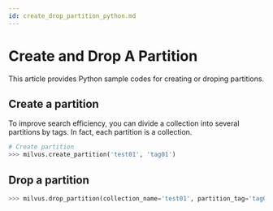```yaml
---
id: create_drop_partition_python.md
---
```


# Create and Drop A Partition

This article provides Python sample codes for creating or droping partitions.

## Create a partition

To improve search efficiency, you can divide a collection into several partitions by tags. In fact, each partition is a collection.

```python
# Create partition
>>> milvus.create_partition('test01', 'tag01')
```

## Drop a partition

```python
>>> milvus.drop_partition(collection_name='test01', partition_tag='tag01')
```

